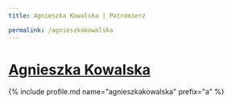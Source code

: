 ```yaml
---
title: Agnieszka Kowalska | Patromierz

permalink: /agnieszkakowalska
---
```


# [Agnieszka Kowalska](https://patronite.pl/agnieszkakowalska)

{% include profile.md name="agnieszkakowalska" prefix="a" %}
